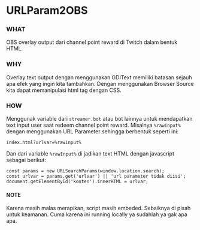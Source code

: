 # URLParam2OBS
### WHAT
OBS overlay output dari channel point reward di Twitch dalam bentuk HTML.

### WHY
Overlay text output dengan menggunakan GDIText memiliki batasan sejauh apa efek yang ingin kita tambahkan. Dengan menggunakan Browser Source kita dapat memanipulasi html tag dengan CSS.

### HOW
Menggunak variable dari ```streamer.bot``` atau bot lainnya untuk mendapatkan text input user saat redeem channel point reward. Misalnya ```%rawInput%``` dengan menggunakan URL Parameter sehingga berbentuk seperti ini:

```
index.html?urlvar=%rawinput%
```

Dan dari variable ```%rawInput%``` di jadikan text HTML dengan javascript sebagai berikut:

```
const params = new URLSearchParams(window.location.search);
const urlvar = params.get('urlvar') || 'url parameter tidak diisi';
document.getElementById('konten').innerHTML = urlvar;
```

#### NOTE
Karena masih malas merapikan, script masih embeded. Sebaiknya di pisah untuk keamanan. Cuma karena ini running locally ya sudahlah ya gak apa apa.
